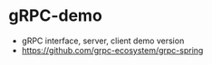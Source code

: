 # gRPC-demo

- gRPC interface, server, client demo version
- https://github.com/grpc-ecosystem/grpc-spring
